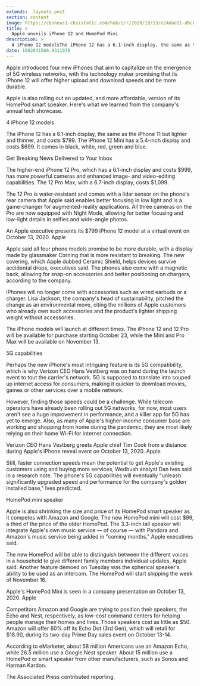 ```yaml
--- 
extends: _layouts.post 
section: content 
image: https://cbsnews1.cbsistatic.com/hub/i/r/2020/10/13/e24dae21-d6cb-4f00-ac3a-f2ef94174bf2/thumbnail/1200x630/e545bd741a5ee42f769d10cfbc10f62f/apple-tim-cook.png 
title: > 
  Apple unveils iPhone 12 and HomePod Mini 
description: > 
  4 iPhone 12 modelsThe iPhone 12 has a 6.1-inch display, the same as the iPhone 11 but lighter and thinner, and costs $799.The iPhone 12 Mini has a 5.4-inch display and costs $699.The iPhone 12 and 12 Pro will be available for purchase starting October 23, while the Mini and Pro Max will be available on November 13.HomePod mini speakerApple is also shrinking the size and price of its HomePod smart speaker as it competes with Amazon and Google.The new HomePod mini will cost $99, a third of the price of the older HomePod. 
date: 1602641566.9311938 
--- 
```

Apple introduced four new iPhones that aim to capitalize on the emergence of 5G wireless networks, with the technology maker promising that its iPhone 12 will offer higher upload and download speeds and be more durable.

Apple is also rolling out an updated, and more affordable, version of its HomePod smart speaker. Here's what we learned from the company's annual tech showcase.

4 iPhone 12 models

The iPhone 12 has a 6.1-inch display, the same as the iPhone 11 but lighter and thinner, and costs $799. The iPhone 12 Mini has a 5.4-inch display and costs $699. It comes in black, white, red, green and blue.

Get Breaking News Delivered to Your Inbox

The higher-end iPhone 12 Pro, which has a 6.1-inch display and costs $999, has more powerful cameras and enhanced image- and video-editing capabilities. The 12 Pro Max, with a 6.7-inch display, costs $1,099.

The 12 Pro is water-resistant and comes with a lidar sensor on the phone's rear camera that Apple said enables better focusing in low light and is a game-changer for augmented-reality applications. All three cameras on the Pro are now equipped with Night Mode, allowing for better focusing and low-light details in selfies and wide-angle photos.

An Apple executive presents its $799 iPhone 12 model at a virtual event on October 13, 2020. Apple

Apple said all four phone models promise to be more durable, with a display made by glassmaker Corning that is more resistant to breaking. The new covering, which Apple dubbed Ceramic Shield, helps devices survive accidental drops, executives said. The phones also come with a magnetic back, allowing for snap-on accessories and better positioning on chargers, according to the company.

iPhones will no longer come with accessories such as wired earbuds or a charger. Lisa Jackson, the company's head of sustainability, pitched the change as an environmental move, citing the millions of Apple customers who already own such accessories and the product's lighter shipping weight without accessories.

The iPhone models will launch at different times. The iPhone 12 and 12 Pro will be available for purchase starting October 23, while the Mini and Pro Max will be available on November 13.

5G capabilities



Perhaps the new iPhone's most intriguing feature is its 5G compatibility, which is why Verizon CEO Hans Vestberg was on hand during the launch event to tout the carrier's network. 5G is supposed to translate into souped up internet access for consumers, making it quicker to download movies, games or other services over a mobile network.

However, finding those speeds could be a challenge. While telecom operators have already been rolling out 5G networks, for now, most users aren't see a huge improvement in performance, and a killer app for 5G has yet to emerge. Also, as many of Apple's higher-income consumer base are working and shopping from home during the pandemic, they are most likely relying on their home Wi-Fi for internet connection.

Verizon CEO Hans Vestberg greets Apple chief Tim Cook from a distance during Apple's iPhone reveal event on October 13, 2020. Apple

Still, faster connection speeds mean the potential to get Apple's existing customers using and buying more services, Wedbush analyst Dan Ives said in a research note. The phone's 5G capabilities will eventually "unleash significantly upgraded speed and performance for the company's golden installed base," Ives predicted.

HomePod mini speaker



Apple is also shrinking the size and price of its HomePod smart speaker as it competes with Amazon and Google. The new HomePod mini will cost $99, a third of the price of the older HomePod. The 3.3-inch tall speaker will integrate Apple's own music service — of course — with Pandora and Amazon's music service being added in "coming months," Apple executives said.

The new HomePod will be able to distinguish between the different voices in a household to give different family members individual updates, Apple said. Another feature demoed on Tuesday was the spherical speaker's ability to be used as an intercom. The HomePod will start shipping the week of November 16.



Apple's HomePod Mini is seen in a company presentation on October 13, 2020. Apple

Competitors Amazon and Google are trying to position their speakers, the Echo and Nest, respectively, as low-cost command centers for helping people manage their homes and lives. Those speakers cost as little as $50. Amazon will offer 60% off its Echo Dot (3rd Gen), which will retail for $18.90, during its two-day Prime Day sales event on October 13-14.

According to eMarketer, about 58 million Americans use an Amazon Echo, while 26.5 million use a Google Nest speaker. About 15 million use a HomePod or smart speaker from other manufacturers, such as Sonos and Harman Kardon.

The Associated Press contributed reporting.